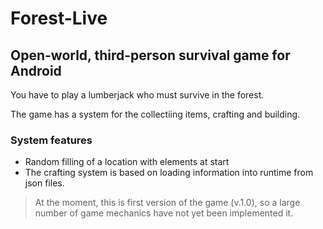 # Forest-Live
## Open-world, third-person survival game for Android ##

You have to play a lumberjack who must survive in the forest.
<p> The game has a system for the collectiing items, crafting and building.

### System features ###
* Random filling of a location with elements at start
* The crafting system is based on loading information into runtime from json files.

> At the moment, this is first version of the game (v.1.0), so a large number of game mechanics have not yet been implemented it.
